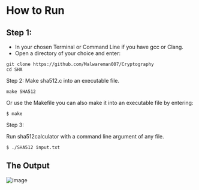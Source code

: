 # How to Run
## Step 1:
* In your chosen Terminal or Command Line if you have gcc or Clang.
* Open a directory of your choice and enter:
```
git clone https://github.com/Malwareman007/Cryptography
cd SHA 
```
Step 2:
Make sha512.c into an executable file.
```
make SHA512
```
Or use the Makefile you can also make it into an executable file by entering:
```
$ make
```
Step 3:

Run sha512calculator with a command line argument of any file.
```
$ ./SHA512 input.txt
```
## The Output

![image](https://user-images.githubusercontent.com/86009160/193467468-948cd3dc-2de1-463f-9a88-615abe2619c7.png)
